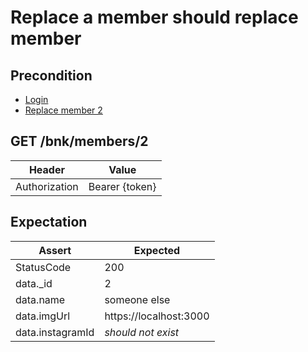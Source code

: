 # Replace a member should replace member

## Precondition

* [Login](./tasks/login.md)
* [Replace member 2](./tasks/replace-member-2.md)

## GET /bnk/members/2

| Header | Value |
| - | - |
| Authorization | Bearer {token} |

## Expectation

| Assert | Expected |
| - | - |
| StatusCode | 200 |
| data._id | 2 |
| data.name | someone else |
| data.imgUrl | https://localhost:3000 |
| data.instagramId | *should not exist* |